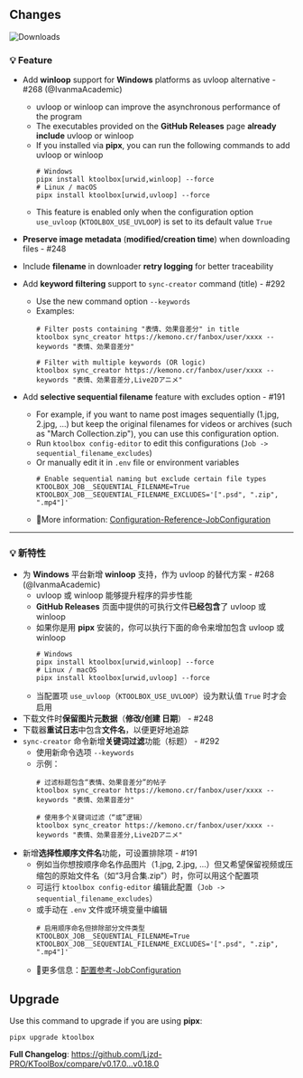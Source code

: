 ## Changes

![Downloads](https://img.shields.io/github/downloads/Ljzd-PRO/KToolBox/v0.18.0/total)

### 💡 Feature

- Add **winloop** support for **Windows** platforms as uvloop alternative - #268 (@IvanmaAcademic)
  - uvloop or winloop can improve the asynchronous performance of the program
  - The executables provided on the **GitHub Releases** page **already include** uvloop or winloop
  - If you installed via **pipx**, you can run the following commands to add uvloop or winloop
    ```shell
    # Windows
    pipx install ktoolbox[urwid,winloop] --force
    # Linux / macOS
    pipx install ktoolbox[urwid,uvloop] --force
    ```
  - This feature is enabled only when the configuration option `use_uvloop` (`KTOOLBOX_USE_UVLOOP`) is set to its default value `True`

- **Preserve image metadata** (**modified/creation time**) when downloading files - #248
- Include **filename** in downloader **retry logging** for better traceability
- Add **keyword filtering** support to `sync-creator` command (title) - #292
  - Use the new command option `--keywords`
  - Examples:
    ```shell
    # Filter posts containing "表情、効果音差分" in title
    ktoolbox sync_creator https://kemono.cr/fanbox/user/xxxx --keywords "表情、効果音差分"

    # Filter with multiple keywords (OR logic)
    ktoolbox sync_creator https://kemono.cr/fanbox/user/xxxx --keywords "表情、効果音差分,Live2Dアニメ"
    ```
- Add **selective sequential filename** feature with excludes option - #191
  - For example, if you want to name post images sequentially (1.jpg, 2.jpg, ...) but keep the original filenames for
  videos or archives (such as "March Collection.zip"), you can use this configuration option.
  - Run `ktoolbox config-editor` to edit this configurations (`Job -> sequential_filename_excludes`)
  - Or manually edit it in `.env` file or environment variables
    ```dotenv
    # Enable sequential naming but exclude certain file types
    KTOOLBOX_JOB__SEQUENTIAL_FILENAME=True
    KTOOLBOX_JOB__SEQUENTIAL_FILENAME_EXCLUDES='[".psd", ".zip", ".mp4"]'
    ```
  - 📖More information: [Configuration-Reference-JobConfiguration](https://ktoolbox.readthedocs.io/latest/configuration/reference/#ktoolbox.configuration.JobConfiguration)

[//]: # (### 🪲 Fix)

- - -

### 💡 新特性

- 为 **Windows** 平台新增 **winloop** 支持，作为 uvloop 的替代方案 - #268 (@IvanmaAcademic)
  - uvloop 或 winloop 能够提升程序的异步性能
  - **GitHub Releases** 页面中提供的可执行文件**已经包含**了 uvloop 或 winloop
  - 如果你是用 **pipx** 安装的，你可以执行下面的命令来增加包含 uvloop 或 winloop
    ```shell
    # Windows
    pipx install ktoolbox[urwid,winloop] --force
    # Linux / macOS
    pipx install ktoolbox[urwid,uvloop] --force
    ```
  - 当配置项 `use_uvloop`（`KTOOLBOX_USE_UVLOOP`）设为默认值 `True` 时才会启用
- 下载文件时**保留图片元数据**（**修改/创建 日期**） - #248
- 下载器**重试日志**中包含**文件名**，以便更好地追踪
- `sync-creator` 命令新增**关键词过滤**功能（标题） - #292
  - 使用新命令选项 `--keywords`
  - 示例：
    ```shell
    # 过滤标题包含“表情、効果音差分”的帖子
    ktoolbox sync_creator https://kemono.cr/fanbox/user/xxxx --keywords "表情、効果音差分"

    # 使用多个关键词过滤（“或”逻辑）
    ktoolbox sync_creator https://kemono.cr/fanbox/user/xxxx --keywords "表情、効果音差分,Live2Dアニメ"
    ```
- 新增**选择性顺序文件名**功能，可设置排除项 - #191
  - 例如当你想按顺序命名作品图片（1.jpg, 2.jpg, ...）但又希望保留视频或压缩包的原始文件名（如“3月合集.zip”）时，你可以用这个配置项
  - 可运行 `ktoolbox config-editor` 编辑此配置（`Job -> sequential_filename_excludes`）
  - 或手动在 `.env` 文件或环境变量中编辑
    ```dotenv
    # 启用顺序命名但排除部分文件类型
    KTOOLBOX_JOB__SEQUENTIAL_FILENAME=True
    KTOOLBOX_JOB__SEQUENTIAL_FILENAME_EXCLUDES='[".psd", ".zip", ".mp4"]'
    ```
  - 📖更多信息：[配置参考-JobConfiguration](https://ktoolbox.readthedocs.io/latest/configuration/reference/#ktoolbox.configuration.JobConfiguration)
    
[//]: # (### 🪲 修复)

## Upgrade

Use this command to upgrade if you are using **pipx**:
```shell
pipx upgrade ktoolbox
```

**Full Changelog**: https://github.com/Ljzd-PRO/KToolBox/compare/v0.17.0...v0.18.0